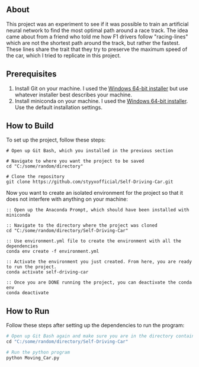 ## About
This project was an experiment to see if it was possible to train an artificial neural network to find the most optimal path around a race track. The idea came about from a friend who told me how F1 drivers follow "racing-lines" which are not the shortest path around the track, but rather the fastest. These lines share the trait that they try to preserve the maximum speed of the car, which I tried to replicate in this project.

## Prerequisites
1. Install Git on your machine. I used the [Windows 64-bit installer](https://github.com/git-for-windows/git/releases/download/v2.46.0.windows.1/Git-2.46.0-64-bit.exe) but use whatever installer best describes your machine.
2. Install miniconda on your machine. I used the [Windows 64-bit installer](https://repo.anaconda.com/miniconda/Miniconda3-latest-Windows-x86_64.exe). Use the default installation settings.


## How to Build
To set up the project, follow these steps:
```shell
# Open up Git Bash, which you installed in the previous section

# Navigate to where you want the project to be saved
cd "C:/some/random/directory"

# Clone the repository
git clone https://github.com/styyxofficial/Self-Driving-Car.git
```

Now you want to create an isolated environment for the project so that it does not interfere with anything on your machine:
```make
:: Open up the Anaconda Prompt, which should have been installed with miniconda

:: Navigate to the directory where the project was cloned
cd "C:/some/random/directory/Self-Driving-Car"

:: Use environment.yml file to create the environment with all the dependencies
conda env create -f environment.yml

:: Activate the environment you just created. From here, you are ready to run the project.
conda activate self-driving-car

:: Once you are DONE running the project, you can deactivate the conda env
conda deactivate
```

## How to Run
Follow these steps after setting up the dependencies to run the program:
```python
# Open up Git Bash again and make sure you are in the directory containing the project
cd "C:/some/random/directory/Self-Driving-Car"

# Run the python program
python Moving_Car.py
```